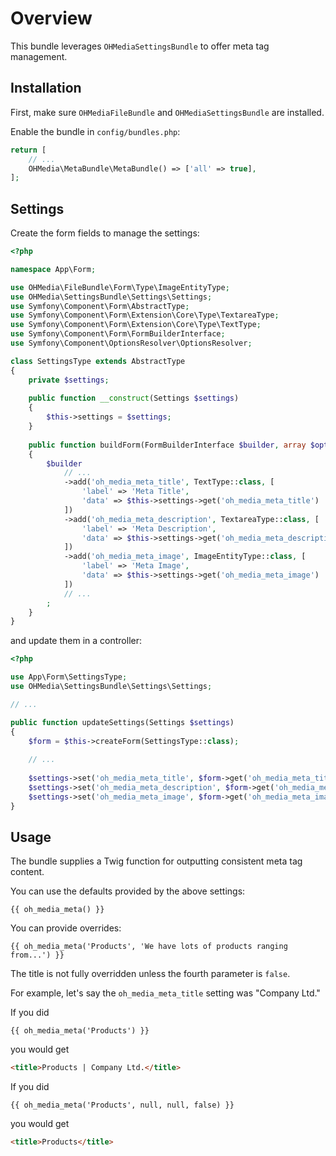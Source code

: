 # Overview

This bundle leverages `OHMediaSettingsBundle` to offer meta tag management.

## Installation

First, make sure `OHMediaFileBundle` and `OHMediaSettingsBundle` are installed.

Enable the bundle in `config/bundles.php`:

```php
return [
    // ...
    OHMedia\MetaBundle\MetaBundle() => ['all' => true],
];
```

## Settings

Create the form fields to manage the settings:

```php
<?php

namespace App\Form;

use OHMedia\FileBundle\Form\Type\ImageEntityType;
use OHMedia\SettingsBundle\Settings\Settings;
use Symfony\Component\Form\AbstractType;
use Symfony\Component\Form\Extension\Core\Type\TextareaType;
use Symfony\Component\Form\Extension\Core\Type\TextType;
use Symfony\Component\Form\FormBuilderInterface;
use Symfony\Component\OptionsResolver\OptionsResolver;

class SettingsType extends AbstractType
{
    private $settings;
    
    public function __construct(Settings $settings)
    {
        $this->settings = $settings;
    }
    
    public function buildForm(FormBuilderInterface $builder, array $options)
    {
        $builder
            // ...
            ->add('oh_media_meta_title', TextType::class, [
                'label' => 'Meta Title',
                'data' => $this->settings->get('oh_media_meta_title')
            ])
            ->add('oh_media_meta_description', TextareaType::class, [
                'label' => 'Meta Description',
                'data' => $this->settings->get('oh_media_meta_description')
            ])
            ->add('oh_media_meta_image', ImageEntityType::class, [
                'label' => 'Meta Image',
                'data' => $this->settings->get('oh_media_meta_image')
            ])
            // ...
        ;
    }
}

```

and update them in a controller:

```php
<?php

use App\Form\SettingsType;
use OHMedia\SettingsBundle\Settings\Settings;

// ...

public function updateSettings(Settings $settings)
{
    $form = $this->createForm(SettingsType::class);
    
    // ...
    
    $settings->set('oh_media_meta_title', $form->get('oh_media_meta_title')->getData());
    $settings->set('oh_media_meta_description', $form->get('oh_media_meta_description')->getData());
    $settings->set('oh_media_meta_image', $form->get('oh_media_meta_image')->getData());
}

```

## Usage

The bundle supplies a Twig function for outputting consistent meta tag content.

You can use the defaults provided by the above settings:

```twig
{{ oh_media_meta() }}
```

You can provide overrides:

```twig
{{ oh_media_meta('Products', 'We have lots of products ranging from...') }}
```

The title is not fully overridden unless the fourth parameter is `false`.

For example, let's say the `oh_media_meta_title` setting was "Company Ltd."

If you did

```twig
{{ oh_media_meta('Products') }}
```

you would get

```html
<title>Products | Company Ltd.</title>
```

If you did

```twig
{{ oh_media_meta('Products', null, null, false) }}
```

you would get

```html
<title>Products</title>
```
